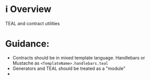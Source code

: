 # ℹ Overview

TEAL and contract utilities

# Guidance:

- Contracts should be in mixed template language. Handlebars or Mustache as `<TemplateName>.handlebars.teal`
- Generators and TEAL should be treated as a "module"
- 
